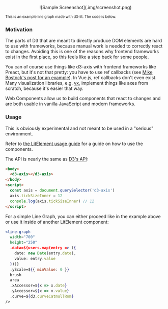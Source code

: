 <p align="center">
![Sample Screenshot](.img/screenshot.png)

<span style="font-size:.7rem;width:100%;display:block">This is an example line graph made with d3-lit. The code is below.</span>
</p>

### Motivation

The parts of D3 that are meant to directly produce DOM elements are hard to use with frameworks, because manual work is needed to correctly react to changes. Avoiding this is one of the reasons why frontend frameworks exist in the first place, so this feels like a step back for some people.

You can of course use things like d3-axis with frontend frameworks like Preact, but it's not that pretty: you have to use ref callbacks (see [Mike Bostock's post for an example](https://medium.com/@mbostock/why-you-should-use-d3-ae63c276e958)). In Vue.js, ref callbacks don't even exist. Many visualization libraries, e.g. [vx](https://github.com/hshoff/vx), implement things like axes from scratch, because it's easier that way.

Web Components allow us to build components that react to changes and are both usable in vanilla JavaScript and modern frameworks.

### Usage

This is obviously experimental and not meant to be used in a "serious" environment.

Refer to [the LitElement usage guide](https://lit-element.polymer-project.org/guide/use) for a guide on how to use the components.

The API is nearly the same as [D3's API](https://github.com/d3/d3-axis):

```html
<body>
  <d3-axis></d3-axis>
</body>
<script>
  const axis = document.querySelector('d3-axis')
  axis.tickSizeInner = 12
  console.log(axis.tickSizeInner) // 12
</script>
```

For a simple Line Graph, you can either proceed like in the example above or use it inside of another LitElement component:

```jsx
<line-graph
  width="700"
  height="250"
  .data=${users.map(entry => ({
    date: new Date(entry.date),
    value: entry.value
  }))}
  .yScale=${{ minValue: 0 }}
  brush
  area
  .xAccessor=${x => x.date}
  .yAccessor=${x => x.value}
  .curve=${d3.curveCatmullRom}
/>
```

